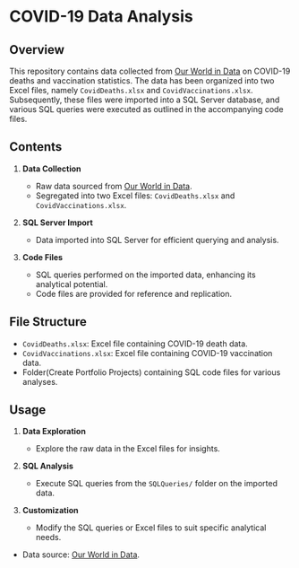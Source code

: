 
# COVID-19 Data Analysis

## Overview

This repository contains data collected from [Our World in Data](https://ourworldindata.org/covid-deaths) on COVID-19 deaths and vaccination statistics. The data has been organized into two Excel files, namely `CovidDeaths.xlsx` and `CovidVaccinations.xlsx`. Subsequently, these files were imported into a SQL Server database, and various SQL queries were executed as outlined in the accompanying code files.

## Contents

1. **Data Collection**
   - Raw data sourced from [Our World in Data](https://ourworldindata.org/covid-deaths).
   - Segregated into two Excel files: `CovidDeaths.xlsx` and `CovidVaccinations.xlsx`.

2. **SQL Server Import**
   - Data imported into SQL Server for efficient querying and analysis.

3. **Code Files**
   - SQL queries performed on the imported data, enhancing its analytical potential.
   - Code files are provided for reference and replication.

## File Structure

- `CovidDeaths.xlsx`: Excel file containing COVID-19 death data.
- `CovidVaccinations.xlsx`: Excel file containing COVID-19 vaccination data.
-  Folder(Create Portfolio Projects) containing SQL code files for various analyses.

## Usage

1. **Data Exploration**
   - Explore the raw data in the Excel files for insights.

2. **SQL Analysis**
   - Execute SQL queries from the `SQLQueries/` folder on the imported data.

3. **Customization**
   - Modify the SQL queries or Excel files to suit specific analytical needs.



- Data source: [Our World in Data](https://ourworldindata.org/covid-deaths).


